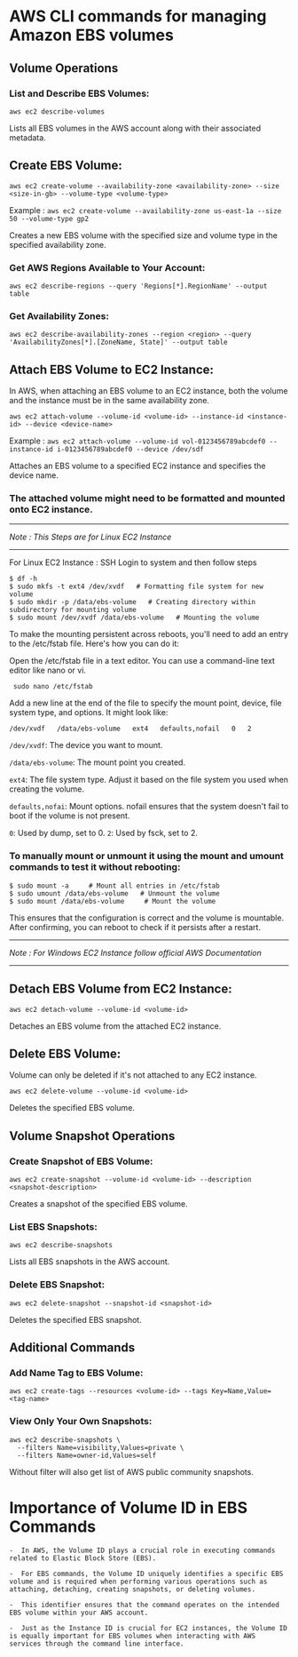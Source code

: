 # AWS CLI commands for managing Amazon EBS volumes

## Volume Operations

### List and Describe EBS Volumes:

```
aws ec2 describe-volumes
```

Lists all EBS volumes in the AWS account along with their associated metadata.

## **Create EBS Volume:**

```
aws ec2 create-volume --availability-zone <availability-zone> --size <size-in-gb> --volume-type <volume-type>
```

Example : `aws ec2 create-volume --availability-zone us-east-1a --size 50 --volume-type gp2`

Creates a new EBS volume with the specified size and volume type in the specified availability zone.

### Get AWS Regions Available to Your Account:
```
aws ec2 describe-regions --query 'Regions[*].RegionName' --output table
```
### Get Availability Zones:
```
aws ec2 describe-availability-zones --region <region> --query 'AvailabilityZones[*].[ZoneName, State]' --output table
```
## **Attach EBS Volume to EC2 Instance:**

In AWS, when attaching an EBS volume to an EC2 instance, both the volume and the instance must be in the same availability zone.

```
aws ec2 attach-volume --volume-id <volume-id> --instance-id <instance-id> --device <device-name>
```
Example : `aws ec2 attach-volume --volume-id vol-0123456789abcdef0 --instance-id i-0123456789abcdef0 --device /dev/sdf`

Attaches an EBS volume to a specified EC2 instance and specifies the device name.

### The attached volume might need to be formatted and mounted onto EC2 instance.
---
*Note : This Steps are for Linux EC2 Instance*

---
For Linux EC2 Instance : SSH Login to system and then follow steps
```
$ df -h
$ sudo mkfs -t ext4 /dev/xvdf   # Formatting file system for new volume
$ sudo mkdir -p /data/ebs-volume   # Creating directory within subdirectory for mounting volume
$ sudo mount /dev/xvdf /data/ebs-volume   # Mounting the volume
```
To make the mounting persistent across reboots, you'll need to add an entry to the /etc/fstab file. Here's how you can do it:

Open the /etc/fstab file in a text editor. You can use a command-line text editor like nano or vi.
```
 sudo nano /etc/fstab
```
Add a new line at the end of the file to specify the mount point, device, file system type, and options. It might look like:
```
/dev/xvdf   /data/ebs-volume   ext4   defaults,nofail   0   2
```
`/dev/xvdf`: The device you want to mount.

`/data/ebs-volume`: The mount point you created.

`ext4`: The file system type. Adjust it based on the file system you used when creating the volume.

`defaults,nofai`: Mount options. nofail ensures that the system doesn't fail to boot if the volume is not present.

`0`: Used by dump, set to 0. `2`: Used by fsck, set to 2.

### To manually mount or unmount it using the mount and umount commands to test it without rebooting:
```
$ sudo mount -a     # Mount all entries in /etc/fstab
$ sudo umount /data/ebs-volume   # Unmount the volume
$ sudo mount /data/ebs-volume     # Mount the volume
```
This ensures that the configuration is correct and the volume is mountable. After confirming, you can reboot to check if it persists after a restart.

---
*Note : For Windows EC2 Instance follow official AWS Documentation*

---
## Detach EBS Volume from EC2 Instance:
```
aws ec2 detach-volume --volume-id <volume-id>
```

Detaches an EBS volume from the attached EC2 instance.

## Delete EBS Volume:
Volume can only be deleted if it's not attached to any EC2 instance.
```
aws ec2 delete-volume --volume-id <volume-id>
```

Deletes the specified EBS volume.

## **Volume Snapshot Operations**
### Create Snapshot of EBS Volume:
```
aws ec2 create-snapshot --volume-id <volume-id> --description <snapshot-description>
```

Creates a snapshot of the specified EBS volume.

### List EBS Snapshots:
```
aws ec2 describe-snapshots
```
Lists all EBS snapshots in the AWS account.

### Delete EBS Snapshot:
```
aws ec2 delete-snapshot --snapshot-id <snapshot-id>
```

Deletes the specified EBS snapshot.

## Additional Commands

### Add Name Tag to EBS Volume:
```
aws ec2 create-tags --resources <volume-id> --tags Key=Name,Value=<tag-name>
```
### View Only Your Own Snapshots:
```
aws ec2 describe-snapshots \
  --filters Name=visibility,Values=private \
  --filters Name=owner-id,Values=self
```
Without filter will also get list of AWS public community snapshots.

# Importance of Volume ID in EBS Commands
```
-  In AWS, the Volume ID plays a crucial role in executing commands related to Elastic Block Store (EBS).

-  For EBS commands, the Volume ID uniquely identifies a specific EBS volume and is required when performing various operations such as attaching, detaching, creating snapshots, or deleting volumes.

-  This identifier ensures that the command operates on the intended EBS volume within your AWS account.

-  Just as the Instance ID is crucial for EC2 instances, the Volume ID is equally important for EBS volumes when interacting with AWS services through the command line interface.
```
